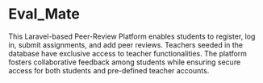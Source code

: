 # Eval_Mate
This Laravel-based Peer-Review Platform enables students to register, log in, submit assignments, and add peer reviews. Teachers seeded in the database have exclusive access to teacher functionalities. The platform fosters collaborative feedback among students while ensuring secure access for both students and pre-defined teacher accounts.
